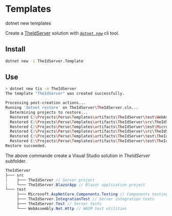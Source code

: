 # Templates
dotnet new templates

Create a [TheIdServer](https://github.com/Aguafrommars/TheIdServer) solution with [`dotnet new`](https://docs.microsoft.com/en-us/dotnet/core/tools/dotnet-new) cli tool.

## Install

```bash
dotnet new -i TheIdServer.Template
```

## Use

```bash
> dotnet new tis -o TheIdServer
The template "TheIdServer" was created successfully.

Processing post-creation actions...
Running 'dotnet restore' on TheIdServer\TheIdServer.sln...
  Determining projects to restore...
  Restored C:\Projects\Perso\Templates\artifacts\TheIdServer\test\WebAssembly.Net.Http\WebAssembly.Net.Http.csproj (in 114 ms).
  Restored C:\Projects\Perso\Templates\artifacts\TheIdServer\src\TheIdServer.BlazorApp\TheIdServer.BlazorApp.csproj (in 916 ms).
  Restored C:\Projects\Perso\Templates\artifacts\TheIdServer\test\Microsoft.AspNetCore.Components.Testing\Microsoft.AspNetCore.Components.Testing.csproj (in 1.08 sec).
  Restored C:\Projects\Perso\Templates\artifacts\TheIdServer\src\TheIdServer\TheIdServer.csproj (in 2.03 sec).
  Restored C:\Projects\Perso\Templates\artifacts\TheIdServer\test\TheIdServer.Test\TheIdServer.Test.csproj (in 2.04 sec).
  Restored C:\Projects\Perso\Templates\artifacts\TheIdServer\test\TheIdServer.IntegrationTest\TheIdServer.IntegrationTest.csproj (in 2.04 sec).
Restore succeeded.
```

The above commande create a Visual Studio solution in *TheIdServer* subfolder. 

```cs
TheIdServer
├─── src
|    ├─── TheIdServer // Server project
|    └─── TheIdServer.BlazorApp // Blazor application project
└─── test
     ├─── Microsoft.AspNetCore.Components.Testing // Components testing utilities
     ├─── TheIdServer.IntegrationTest // Server integration tests
     ├─── TheIdServer.Test // Server tests
     └─── WebAssembly.Net.Http // WASM test utilities
```